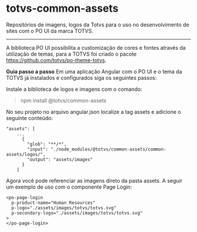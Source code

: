 # totvs-common-assets

Repositórios de imagens, logos da Totvs para o uso no desenvolvimento de sites com o PO UI da marca TOTVS.

---

A biblioteca PO UI possibilita a customização de cores e fontes através da utilização de temas, para a TOTVS foi criado o pacote https://github.com/totvs/po-theme-totvs.

**Guia passo a passo**
Em uma aplicação Angular com o PO UI e o tema da TOTVS já instalados e configurados siga os seguintes passos:

Instale a biblioteca de logos e imagens com o comando:
> npm install @totvs/common-assets

No seu projeto no arquivo angular.json localize a tag assets e adicione o seguinte conteúdo:

```
"assets": [
    ...
      {
        "glob": "**/*",
        "input": "./node_modules/@totvs/common-assets/common-assets/logos/",
        "output": "assets/images"
      }
    ]
```

Agora você pode referenciar as imagens direto da pasta assets. A seguir um exemplo de uso com o componente Page Login:

```
<po-page-login
  p-product-name="Human Resources"
  p-logo="./assets/images/totvs/totvs.svg"
  p-secondary-logo="./assets/images/totvs/totvs.svg"
>
</po-page-login>
```